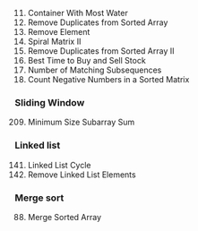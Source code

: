 11. Container With Most Water
26. Remove Duplicates from Sorted Array
27. Remove Element
59. Spiral Matrix II
80. Remove Duplicates from Sorted Array II
121. Best Time to Buy and Sell Stock
792. Number of Matching Subsequences
1351. Count Negative Numbers in a Sorted Matrix

### Sliding Window
209. Minimum Size Subarray Sum

### Linked list
141. Linked List Cycle
203. Remove Linked List Elements

### Merge sort
88. Merge Sorted Array

